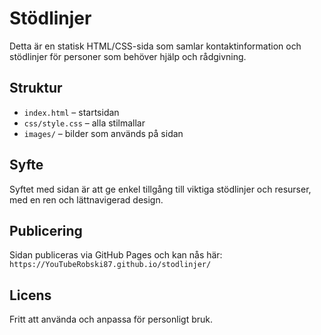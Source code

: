 # Stödlinjer

Detta är en statisk HTML/CSS-sida som samlar kontaktinformation och stödlinjer för personer som behöver hjälp och rådgivning.

## Struktur

- `index.html` – startsidan
- `css/style.css` – alla stilmallar
- `images/` – bilder som används på sidan

## Syfte

Syftet med sidan är att ge enkel tillgång till viktiga stödlinjer och resurser, med en ren och lättnavigerad design.

## Publicering

Sidan publiceras via GitHub Pages och kan nås här:  
`https://YouTubeRobski87.github.io/stodlinjer/`

## Licens

Fritt att använda och anpassa för personligt bruk.
